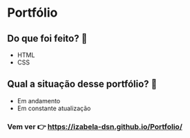 # Portfólio

## Do que foi feito? 	:eyes:
* HTML
* CSS

## Qual a situação desse portfólio? :thinking:
* Em andamento
* Em constante atualização

### Vem ver :point_right: https://izabela-dsn.github.io/Portfolio/ 

